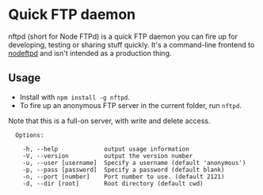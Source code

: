 Quick FTP daemon
================
nftpd (short for Node FTPd) is a quick FTP daemon you can fire up for
developing, testing or sharing stuff quickly. It's a command-line frontend to
[nodeftpd](https://github.com/sstur/nodeftpd/) and isn't intended as a
production thing.

Usage
-----

* Install with `npm install -g nftpd`.
* To fire up an anonymous FTP server in the current folder, run `nftpd`.

Note that this is a full-on server, with write and delete access.

```
  Options:

    -h, --help             output usage information
    -V, --version          output the version number
    -u, --user [username]  Specify a username (default 'anonymous')
    -p, --pass [password]  Specify a password (default blank)
    -n, --port [number]    Port number to use. (default 2121)
    -d, --dir [root]       Root directory (default cwd)
```
